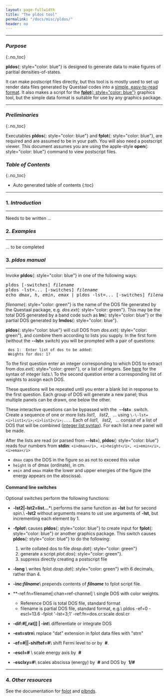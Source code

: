 ```yaml
---
layout: page-fullwidth
title: "The pldos tool"
permalink: "/docs/misc/pldos/"
header: no
---
```

_____________________________________________________________


### _Purpose_
{:.no_toc}

**pldos**{: style="color: blue"} is designed to generate data to make figures of paritial densities-of-states.

It can make postscript files directly, but this tool is is mostly used to set up render data files generated by
Questaal codes into a [simple, easy-to-read format](/docs/misc/fplot/#structure-of-data-files). 
It also makes a script for the [**fplot**{: style="color: blue"}](/docs/misc/fplot/) graphics tool,
but the simple data format is suitable for use by any graphics package.

_____________________________________________________________

### _Preliminaries_
{:.no_toc}

Executables **pldos**{: style="color: blue"} and **fplot**{: style="color: blue"}, are required and are assumed to be in your path. 
You will also need a postscript viewer.  This document assumes you are using the apple-style **open**{: style="color: blue"} command to view postscript files.


### _Table of Contents_
{:.no_toc}
*  Auto generated table of contents
{:toc}


_____________________________________________________________

### 1. _Introduction_
_____________________________________________________________

Needs to be written ...

### 2. _Examples_
_____________________________________________________________

... to be completed	    

### 3. _pldos manual_
_____________________________________________________________


Invoke **pldos**{: style="color: blue"} in one of the following ways:
<pre>
pldos [-switches] <i>filename</i>
pldos -lst=... [-switches] <i>filename</i>
echo <i>dmax</i>, <i>h</i>, <i>emin</i>, <i>emax</i> | pldos -lst=... [-switches] <i>filename</i>
</pre>

_filename_{: style="color: green"} is the name of the DOS file generated by the Questaal package, e.g. _dos.ext_{: style="color: green"}.
This may be the total DOS generated by a band code such as **lm**{: style="color: blue"} or the partial DOS
generated by **lmdos**{: style="color: blue"}.

**pldos**{: style="color: blue"} will cull DOS from _dos.ext_{: style="color: green"}, and combine them according to lists you supply.
In the first form (without the **\-\-lst=** switch) you will be prompted with a pair of questions:

~~~
 dos 1:  Enter list of dos to be added:
 Weights for dos: 1?
~~~

To the first question enter an integer corresponding to which DOS to extract from _dos.ext_{: style="color: green"}, or a list of integers.  See [here](/docs/misc/integerlists/)
for the syntax of integer lists.\\
To the second question enter a corresponding list of weights to assign each DOS.

These questions will be repeated until you enter a blank list in response to the first question.
Each group of DOS will generate a new panel; thus multiple panels can be drawn, one below the other.

These interactive questions can be bypassed with the &nbsp;**\-\-lst=**&nbsp; switch.  Create a sequence of one or more lists 
_list1_, &nbsp; _list2_, &nbsp; &hellip; using `\-\-lst=<i>list1</i>;<i>list2</i>;...`.
Each of _list1_, &nbsp; _list2_, &nbsp; &hellip; consist of a list of DOS that will be combined ([integer list syntax](/docs/misc/integerlists/)).
For each list a new panel will be made.

After the lists are read (or parsed from **\-\-lst=**), **pldos**{: style="color: blue"} reads four numbers from **stdin**: `<i>dmax</i>, <i>height</i>, <i>emin</i>, <i>emax</i>`

+ `dmax` caps the DOS in the figure so as not to exceed this value
+ `height` is of dmax (ordinate), in cm.
+ `emin` and `emax` make the lower and upper energies of the figure (the energy appears on the abscissa).

#### Command line switches

Optional switches perform the following functions:

+ **-lst2\|-lst2=list...***\\
  performs the same function as **-lst** but for second spin.\\
  **-lst2** without arguments means to ust use arguments of **-lst**, but incrementing each element by 1.

+ **-fplot**\\
  causes **pldos**{: style="color: blue"} to create input for **fplot**{: style="color: blue"} or another graphics package.
  This switch causes **pldos**{: style="color: blue"} to do the following:
  1. write collated dos to file _dosp.dat_{: style="color: green"}
  2. generate a script _plot.dos_{: style="color: green"}.
  3. suppress directly creating a postscript file

+ **-long** \\
  writes fplot _dosp.dat_{: style="color: green"} with 6 decimals, rather than 4.

+ **-inc:_filname_**\\
  prepends contents of **_filname_** to fplot script file.

+ **-ref:fn=filename[:chan=ref-channel] \\
  single DOS with color weights.
  + Reference DOS is total DOS file, standard format
  + filename is partial DOS file, standard format, e.g.\\
    pldos -ef=0 -escl=13.6 -fplot '-lst=3;1' -ref:fn=dos.cr:scale dosl.cr

<i> </i>

+ **-dif:#[,rat]] \| -int**\\
  differentiate or integrate DOS

+ **-ext=strn**\\
  replace "dat" extension in fplot data files with "strn"

+ **-ef=#||-shiftef=#**\\
  shift Fermi level to or by &nbsp;**#**.

+ **-escl=#** \\
  scale energy axis by &nbsp;**#**

+ **-esclxy=#**\\
  scales abscissa (energy) by &nbsp;**#** and DOS by &nbsp;**1/#**

_____________________________________________________________

### 4. _Other resources_

See the documentation for [fplot](/plbnds/) and [plbnds](/plbnds/).
